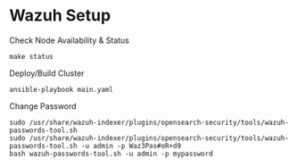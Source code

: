 # Wazuh Setup
Check Node Availability & Status
```
make status
```

Deploy/Build Cluster
```
ansible-playbook main.yaml
```

Change Password
```
sudo /usr/share/wazuh-indexer/plugins/opensearch-security/tools/wazuh-passwords-tool.sh
sudo /usr/share/wazuh-indexer/plugins/opensearch-security/tools/wazuh-passwords-tool.sh -u admin -p Waz3Pas#oR+d9
bash wazuh-passwords-tool.sh -u admin -p mypassword
```

